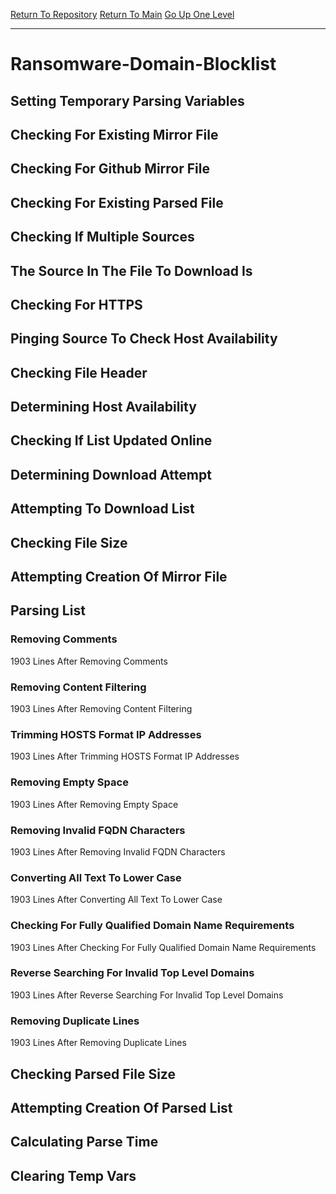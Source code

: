 [Return To Repository](https://github.com/deathbybandaid/piholeparser/)
[Return To Main](https://github.com/deathbybandaid/piholeparser/blob/master/RecentRunLogs/Mainlog.md)
[Go Up One Level](https://github.com/deathbybandaid/piholeparser/blob/master/RecentRunLogs/TopLevelScripts/30-Processing-External-Blacklists.md)
____________________________________
# Ransomware-Domain-Blocklist
## Setting Temporary Parsing Variables
## Checking For Existing Mirror File
## Checking For Github Mirror File
## Checking For Existing Parsed File
## Checking If Multiple Sources
## The Source In The File To Download Is
## Checking For HTTPS
## Pinging Source To Check Host Availability
## Checking File Header
## Determining Host Availability
## Checking If List Updated Online
## Determining Download Attempt
## Attempting To Download List
## Checking File Size
## Attempting Creation Of Mirror File
## Parsing List
### Removing Comments
1903 Lines After Removing Comments
### Removing Content Filtering
1903 Lines After Removing Content Filtering
### Trimming HOSTS Format IP Addresses
1903 Lines After Trimming HOSTS Format IP Addresses
### Removing Empty Space
1903 Lines After Removing Empty Space
### Removing Invalid FQDN Characters
1903 Lines After Removing Invalid FQDN Characters
### Converting All Text To Lower Case
1903 Lines After Converting All Text To Lower Case
### Checking For Fully Qualified Domain Name Requirements
1903 Lines After Checking For Fully Qualified Domain Name Requirements
### Reverse Searching For Invalid Top Level Domains
1903 Lines After Reverse Searching For Invalid Top Level Domains
### Removing Duplicate Lines
1903 Lines After Removing Duplicate Lines
## Checking Parsed File Size
## Attempting Creation Of Parsed List
## Calculating Parse Time
## Clearing Temp Vars

